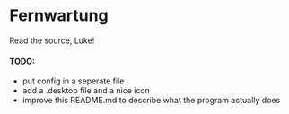 # Fernwartung
Read the source, Luke!

#### TODO:
* put config in a seperate file
* add a .desktop file and a nice icon
* improve this README.md to describe what the program actually does
